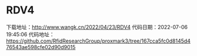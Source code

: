 # RDV4
下载地址：http://www.wangk.cn/2022/04/23/RDV4
代码日期：2022-07-06 19:45:06
代码地址：https://github.com/RfidResearchGroup/proxmark3/tree/167cca5fc0d8145d476543ae598cfe02d90d9015
